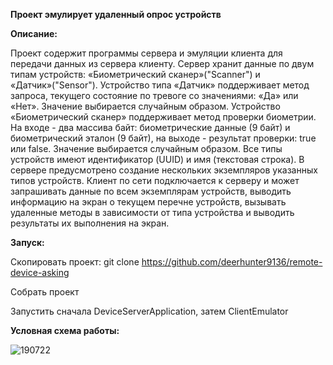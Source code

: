 **Проект эмулирует удаленный опрос устройств**

**Описание:**

Проект содержит программы сервера и эмуляции клиента для передачи данных из сервера клиенту.
Сервер хранит данные по двум типам устройств: «Биометрический сканер»("Scanner") и «Датчик»("Sensor").
Устройство типа «Датчик» поддерживает метод запроса, текущего состояние по тревоге со значениями: «Да» или «Нет». Значение выбирается случайным образом.
Устройство «Биометрический сканер» поддерживает метод проверки биометрии. На входе - два массива байт: биометрические данные (9 байт) и биометрический эталон (9 байт), на выходе - результат проверки: true или false. Значение выбирается случайным образом. 
Все типы устройств имеют идентификатор (UUID) и имя (текстовая строка). 
В сервере предусмотрено создание нескольких экземпляров указанных типов устройств. 
Клиент по сети подключается к серверу и может запрашивать данные по всем экземплярам устройств, выводить информацию на экран о текущем перечне устройств, вызывать удаленные методы в зависимости от типа устройства и выводить результаты их выполнения на экран. 


**Запуск:**

Скопировать проект: git clone https://github.com/deerhunter9136/remote-device-asking

Собрать проект

Запустить сначала DeviceServerApplication, затем ClientEmulator

**Условная схема работы:**









![190722](https://user-images.githubusercontent.com/33663320/179731624-768e1a26-6a74-4f01-8102-7b1243fabb17.jpg)



